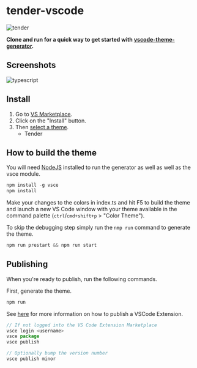 # tender-vscode

![tender](https://cloud.githubusercontent.com/assets/829859/18413534/f7cb472c-77aa-11e6-86bf-9c790aadd2df.png)

**Clone and run for a quick way to get started with [vscode-theme-generator](https://github.com/Tyriar/vscode-theme-generator).**

## Screenshots

![typescript](https://user-images.githubusercontent.com/1039098/134945798-23308797-b4dc-4773-ba0f-789cf51ce024.png)

## Install

1. Go to [VS
   Marketplace](https://marketplace.visualstudio.com/items?itemName=jmreicha.tender).
2. Click on the "Install" button.
3. Then [select a
   theme](https://code.visualstudio.com/docs/getstarted/themes#_selecting-the-color-theme).
    * Tender

## How to build the theme

You will need [NodeJS](https://nodejs.org/en/) installed to run the generator as
well as well as the vsce module.

```js
npm install -g vsce
npm install
```

Make your changes to the colors in index.ts and hit F5 to build the theme and
launch a new VS Code window with your theme available in the command palette
(`ctrl`/`cmd+shift+p` > "Color Theme").

To skip the debugging step simply run the `nmp run` command to generate the
theme.

```js
npm run prestart && npm run start
```

## Publishing

When you're ready to publish, run the following commands.

First, generate the theme.

```js
npm run
```

See
[here](https://code.visualstudio.com/api/working-with-extensions/publishing-extension)
for more information on how to publish a VSCode Extension.

```js
// If not logged into the VS Code Extension Marketplace
vsce login <username>
vsce package
vsce publish
```

```js
// Optionally bump the version number
vsce publish minor
```
